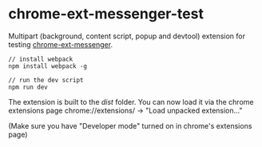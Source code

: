 # chrome-ext-messenger-test

Multipart (background, content script, popup and devtool) extension for testing [chrome-ext-messenger](https://github.com/asimen1/chrome-ext-messenger-dev).

    // install webpack
    npm install webpack -g

    // run the dev script
    npm run dev

The extension is built to the _dist_ folder. 
You can now load it via the chrome extensions page chrome://extensions/ -> "Load unpacked extension..."

(Make sure you have "Developer mode" turned on in chrome's extensions page)
